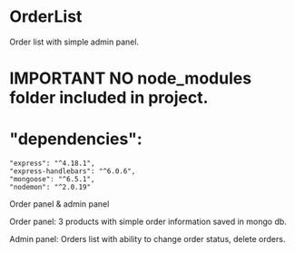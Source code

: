 # OrderList
Order list with simple admin panel.
# IMPORTANT NO node_modules folder included in project.

#   "dependencies": 
    "express": "^4.18.1",
    "express-handlebars": "^6.0.6",
    "mongoose": "^6.5.1",
    "nodemon": "^2.0.19"
  
  
  Order panel & admin panel
  
  Order panel:
  3 products with simple order information saved in mongo db.
  
  Admin panel:
  Orders list with ability to change order status, delete orders.
